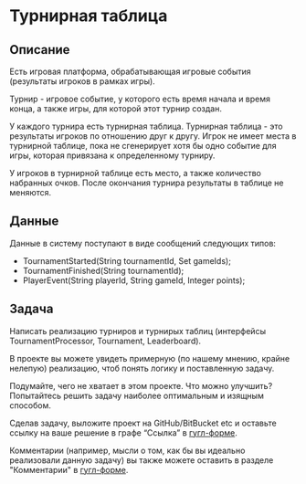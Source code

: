 # Турнирная таблица

## Описание

Есть игровая платформа, обрабатывающая игровые события (результаты игроков в рамках игры).
 
Турнир - игровое событие, у которого есть время начала и время конца, а также игры, для которой 
этот турнир создан. 

У каждого турнира есть турнирная таблица. Турнирная таблица - это результаты 
игроков по отношению друг к другу. Игрок не имеет места в турнирной таблице, пока не сгенерирует 
хотя бы одно событие для игры, которая привязана к определенному турниру. 

У игроков в турнирной таблице есть место, а также количество набранных очков. 
После окончания турнира результаты в таблице не меняются. 

## Данные
Данные в систему поступают в виде сообщений следующих типов:

 - TournamentStarted(String tournamentId, Set<String> gameIds);
 - TournamentFinished(String tournamentId);
 - PlayerEvent(String playerId, String gameId, Integer points);

## Задача
Написать реализацию турниров и турнирых таблиц (интерфейсы TournamentProcessor, Tournament, Leaderboard).

В проекте вы можете увидеть примерную (по нашему мнению, крайне нелепую) реализацию, чтоб понять логику 
и поставленную задачу. 

Подумайте, чего не хватает в этом проекте. Что можно улучшить? Попытайтесь решить задачу наиболее оптимальным 
и изящным способом. 

Сделав задачу, выложите проект на GitHub/BitBucket etc и оставьте ссылку на ваше решение в графе “Ссылка” в [гугл-форме](https://docs.google.com/forms/d/e/1FAIpQLSdAgm7XV4VOyA3wgDfMA9kAOyFA78xYfH9Uq2ShSwfefV4u7A/viewform). 

Комментарии (например, мысли о том, как бы вы идеально реализовали данную задачу) вы также можете оставить в разделе "Комментарии" в [гугл-форме](https://docs.google.com/forms/d/e/1FAIpQLSdAgm7XV4VOyA3wgDfMA9kAOyFA78xYfH9Uq2ShSwfefV4u7A/viewform).
